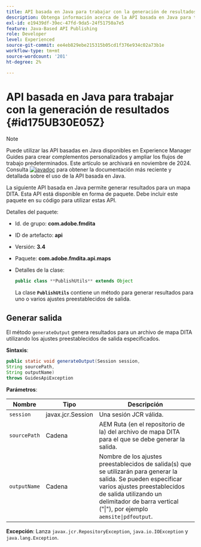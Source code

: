```yaml
---
title: API basada en Java para trabajar con la generación de resultados
description: Obtenga información acerca de la API basada en Java para trabajar con la generación de resultados
exl-id: e19439df-39ec-47fd-9da5-24f51750a7e5
feature: Java-Based API Publishing
role: Developer
level: Experienced
source-git-commit: ee4eb829ebe215315b05cd1f376e934c02a73b1e
workflow-type: tm+mt
source-wordcount: '201'
ht-degree: 2%

---
```


# API basada en Java para trabajar con la generación de resultados {#id175UB30E05Z}

>[!NOTE]
>
> Puede utilizar las API basadas en Java disponibles en Experience Manager Guides para crear complementos personalizados y ampliar los flujos de trabajo predeterminados. Este artículo se archivará en noviembre de 2024.
> Consulta [![javadoc](https://javadoc.io/badge2/com.adobe.aem/aem-guides-sdk-api/javadoc.svg)](https://javadoc.io/doc/com.adobe.aem/aem-guides-sdk-api) para obtener la documentación más reciente y detallada sobre el uso de la API basada en Java.

La siguiente API basada en Java permite generar resultados para un mapa DITA. Esta API está disponible en forma de paquete. Debe incluir este paquete en su código para utilizar estas API.

Detalles del paquete:

- Id. de grupo: **com.adobe.fmdita**

- ID de artefacto: **api**

- Versión: **3.4**

- Paquete: ****com.adobe.fmdita.api.maps****

- Detalles de la clase:

  ```JAVA
  public class **PublishUtils** extends Object
  ```

  La clase **`PublishUtils`** contiene un método para generar resultados para uno o varios ajustes preestablecidos de salida.


## Generar salida

El método ``generateOutput`` genera resultados para un archivo de mapa DITA utilizando los ajustes preestablecidos de salida especificados.

**Sintaxis**:

```JAVA
public static void generateOutput(Session session,
String sourcePath,
String outputName)
throws GuidesApiException
```

**Parámetros**:

| Nombre | Tipo | Descripción |
|----|----|-----------|
| `session` | javax.jcr.Session | Una sesión JCR válida. |
| ``sourcePath`` | Cadena | AEM Ruta \(en el repositorio de la\) del archivo de mapa DITA para el que se debe generar la salida. |
| ``outputName`` | Cadena | Nombre de los ajustes preestablecidos de salida\(s\) que se utilizarán para generar la salida. Se pueden especificar varios ajustes preestablecidos de salida utilizando un delimitador de barra vertical \(&quot;\|&quot;\), por ejemplo `aemsite\|pdfoutput`. |

**Excepción**:
Lanza ``javax.jcr.RepositoryException``, `java.io.IOException` y `java.lang.Exception`.
